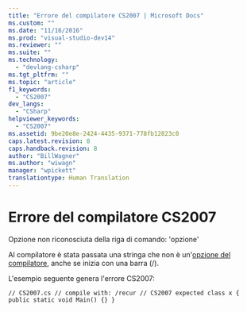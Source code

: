 ```yaml
---
title: "Errore del compilatore CS2007 | Microsoft Docs"
ms.custom: ""
ms.date: "11/16/2016"
ms.prod: "visual-studio-dev14"
ms.reviewer: ""
ms.suite: ""
ms.technology: 
  - "devlang-csharp"
ms.tgt_pltfrm: ""
ms.topic: "article"
f1_keywords: 
  - "CS2007"
dev_langs: 
  - "CSharp"
helpviewer_keywords: 
  - "CS2007"
ms.assetid: 9be20e8e-2424-4435-9371-778fb12823c0
caps.latest.revision: 8
caps.handback.revision: 8
author: "BillWagner"
ms.author: "wiwagn"
manager: "wpickett"
translationtype: Human Translation
---
```

# Errore del compilatore CS2007
Opzione non riconosciuta della riga di comando: 'opzione'  
  
 Al compilatore è stata passata una stringa che non è un'[opzione del compilatore](../../csharp/language-reference/compiler-options/index.md), anche se inizia con una barra \(\/\).  
  
 L'esempio seguente genera l'errore CS2007:  
  
```  
// CS2007.cs // compile with: /recur // CS2007 expected class x { public static void Main() {} }  
```